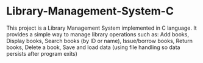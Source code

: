 # Library-Management-System-C
This project is a Library Management System implemented in C language. It provides a simple way to manage library operations such as: Add books, Display books, Search books (by ID or name),  Issue/borrow books, Return books, Delete a book, Save and load data (using file handling so data persists after program exits)
